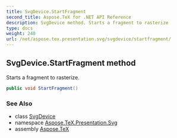 ```yaml
---
title: SvgDevice.StartFragment
second_title: Aspose.TeX for .NET API Reference
description: SvgDevice method. Starts a fragment to rasterize
type: docs
weight: 240
url: /net/aspose.tex.presentation.svg/svgdevice/startfragment/
---
```

## SvgDevice.StartFragment method

Starts a fragment to rasterize.

```csharp
public void StartFragment()
```

### See Also

* class [SvgDevice](../)
* namespace [Aspose.TeX.Presentation.Svg](../../svgdevice/)
* assembly [Aspose.TeX](../../../)


